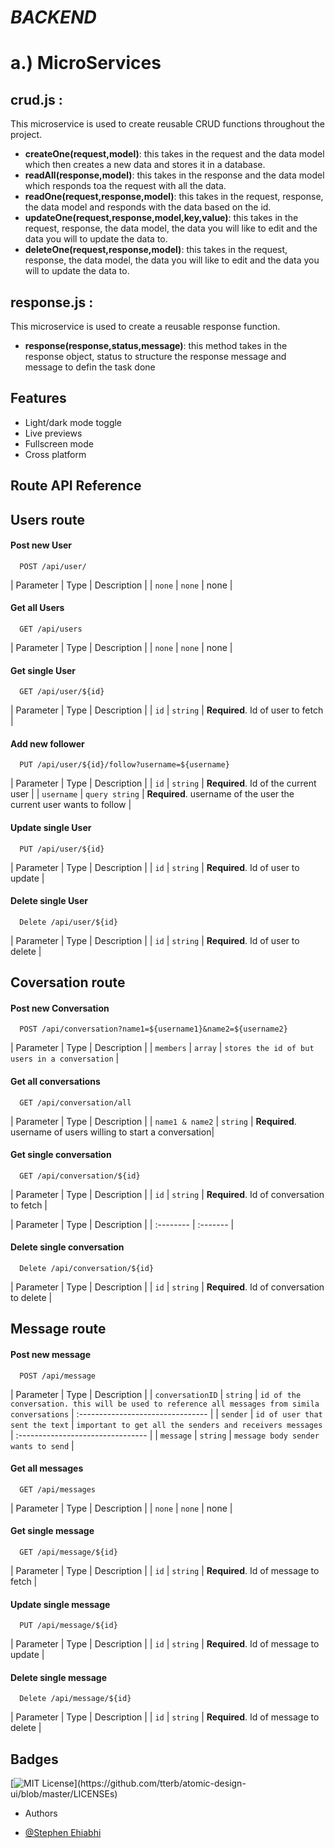 # _**BACKEND**_

# a.) MicroServices
## **crud.js** : 
This microservice is used to create reusable CRUD functions throughout the project.
- **createOne(request,model)**: this takes in the request and the data model which then creates a new data and stores it in a database.
- **readAll(response,model)**: this takes in the response and the data model which responds toa the request with all the data.
- **readOne(request,response,model)**: this takes in the request, response, the data model and responds with the data based on the id.
- **updateOne(request,response,model,key,value)**: this takes in the request, response, the data model, the data you will like to edit and the data you will to update the data to.
- **deleteOne(request,response,model)**: this takes in the request, response, the data model, the data you will like to edit and the data you will to update the data to.

## **response.js** :
This microservice is used to create a reusable response function.
- **response(response,status,message)**: this method takes in the response object, status to structure the response message and message to defin the task done
## Features

- Light/dark mode toggle
- Live previews
- Fullscreen mode
- Cross platform


## Route API Reference
## Users route

#### Post new User

```http
  POST /api/user/
```

| Parameter | Type     | Description                       |
| `none`      | `none` | none |

#### Get all Users

```http
  GET /api/users
```
| Parameter | Type     | Description                       |
| `none`      | `none` | none |

#### Get single User

```http
  GET /api/user/${id}
```

| Parameter | Type     | Description                       |
| `id`      | `string` | **Required**. Id of user to fetch |

#### Add new follower

```http
  PUT /api/user/${id}/follow?username=${username}
```

| Parameter | Type     | Description                       |
| `id`      | `string` | **Required**. Id of the current user |
| `username`  | `query string` | **Required**. username of the user the current user wants to follow |

#### Update single User

```http
  PUT /api/user/${id}
```

| Parameter | Type     | Description                       |
| `id`      | `string` | **Required**. Id of user to update |

#### Delete single User

```http
  Delete /api/user/${id}
```

| Parameter | Type     | Description                       |
| `id`      | `string` | **Required**. Id of user to delete |



## Coversation route

#### Post new Conversation

```http
  POST /api/conversation?name1=${username1}&name2=${username2}
```

| Parameter | Type     | Description                       |
| `members`      | `array` | `stores the id of but users in a conversation` |


#### Get all conversations

```http
  GET /api/conversation/all
```
| Parameter | Type     | Description                       |
| `name1 & name2`      | `string` | **Required**. username of users willing to start a conversation|

#### Get single conversation

```http
  GET /api/conversation/${id}
```

| Parameter | Type     | Description                       |
| `id`      | `string` | **Required**. Id of conversation to fetch |

| Parameter | Type     | Description                       |
| :-------- | :------- | 

#### Delete single conversation

```http
  Delete /api/conversation/${id}
```

| Parameter | Type     | Description                       |
| `id`      | `string` | **Required**. Id of conversation to delete |



## Message route

#### Post new message

```http
  POST /api/message
```

| Parameter | Type     | Description                       |
| `conversationID`      | `string` | `id of the conversation. this will be used to reference all messages from simila conversations` |
:-------------------------------- |
| `sender`      | `id of user that sent the text` | `important to get all the senders and receivers messages` |
:-------------------------------- |
| `message`      | `string` | `message body sender wants to send` |

#### Get all messages

```http
  GET /api/messages
```
| Parameter | Type     | Description                       |
| `none`      | `none` | none |

#### Get single message

```http
  GET /api/message/${id}
```

| Parameter | Type     | Description                       |
| `id`      | `string` | **Required**. Id of message to fetch |


#### Update single message

```http
  PUT /api/message/${id}
```

| Parameter | Type     | Description                       |
| `id`      | `string` | **Required**. Id of message to update |

#### Delete single message

```http
  Delete /api/message/${id}
```

| Parameter | Type     | Description                       |
| `id`      | `string` | **Required**. Id of message to delete |


## Badges

[![MIT License](https://img.shields.io/apm/l/atomic-design-ui.svg?)](https://github.com/tterb/atomic-design-ui/blob/master/LICENSEs)

- Authors

- [@Stephen Ehiabhi](https://www.github.com/stephen-ehiabhi)


